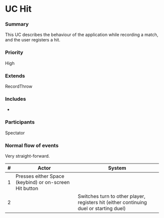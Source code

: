 # UC Hit

### Summary
This UC describes the behaviour of the application while recording a match, and the user registers a hit.

### Priority
High

### Extends
RecordThrow

### Includes
-

### Participants
Spectator

### Normal flow of events
Very straight-forward.

| # | Actor                                                  | System                                                                                 |
|---|--------------------------------------------------------|----------------------------------------------------------------------------------------|
| 1 | Presses either Space (keybind) or on-screen Hit button |                                                                                        |
| 2 |                                                        | Switches turn to other player, registers hit (either continuing duel or starting duel) |
